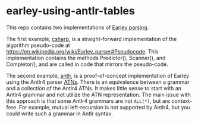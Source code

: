 # earley-using-antlr-tables

This repo contains two implementations of [Earley parsing](https://en.wikipedia.org/wiki/Earley_parser).

The first example, [csharp](https://github.com/kaby76/earley-using-antlr-tables/tree/main/csharp),
is a straight-forward implementation of the algorithm pseudo-code at https://en.wikipedia.org/wiki/Earley_parser#Pseudocode.
This implementation contains the methods Predictor(), Scanner(), and Completor(), and are
called in code that mirrors the pseudo-code.

The second example, [antlr](https://github.com/kaby76/earley-using-antlr-tables/tree/main/antlr), is a proof-of-concept
implementation of Earley using the Antlr4 parser [ATNs](https://en.wikipedia.org/wiki/Augmented_transition_network).
There is an equivalence between a grammar and a collection of the Antlr4 ATNs. It makes little sense to
start with an Antlr4 grammar and not utilize the ATN representation. The main issue with this approach is that some Antlr4 grammars
are not `ALL(*)`, but are context-free. For example, mutual left-recursion is not supported by Antlr4, but you could write such a grammar in Antlr syntax.
